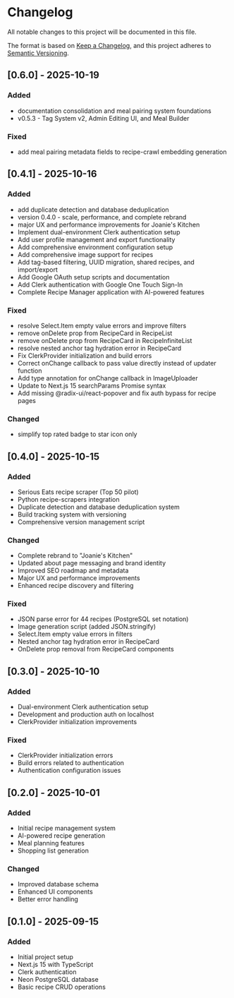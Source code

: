 # Changelog

All notable changes to this project will be documented in this file.

The format is based on [Keep a Changelog](https://keepachangelog.com/en/1.0.0/),
and this project adheres to [Semantic Versioning](https://semver.org/spec/v2.0.0.html).

## [0.6.0] - 2025-10-19

### Added

- documentation consolidation and meal pairing system foundations
- v0.5.3 - Tag System v2, Admin Editing UI, and Meal Builder

### Fixed

- add meal pairing metadata fields to recipe-crawl embedding generation


## [0.4.1] - 2025-10-16

### Added

- add duplicate detection and database deduplication
- version 0.4.0 - scale, performance, and complete rebrand
- major UX and performance improvements for Joanie's Kitchen
- Implement dual-environment Clerk authentication setup
- Add user profile management and export functionality
- Add comprehensive environment configuration setup
- Add comprehensive image support for recipes
- Add tag-based filtering, UUID migration, shared recipes, and import/export
- Add Google OAuth setup scripts and documentation
- Add Clerk authentication with Google One Touch Sign-In
- Complete Recipe Manager application with AI-powered features

### Fixed

- resolve Select.Item empty value errors and improve filters
- remove onDelete prop from RecipeCard in RecipeList
- remove onDelete prop from RecipeCard in RecipeInfiniteList
- resolve nested anchor tag hydration error in RecipeCard
- Fix ClerkProvider initialization and build errors
- Correct onChange callback to pass value directly instead of updater function
- Add type annotation for onChange callback in ImageUploader
- Update to Next.js 15 searchParams Promise syntax
- Add missing @radix-ui/react-popover and fix auth bypass for recipe pages

### Changed

- simplify top rated badge to star icon only


## [0.4.0] - 2025-10-15

### Added
- Serious Eats recipe scraper (Top 50 pilot)
- Python recipe-scrapers integration
- Duplicate detection and database deduplication system
- Build tracking system with versioning
- Comprehensive version management script

### Changed
- Complete rebrand to "Joanie's Kitchen"
- Updated about page messaging and brand identity
- Improved SEO roadmap and metadata
- Major UX and performance improvements
- Enhanced recipe discovery and filtering

### Fixed
- JSON parse error for 44 recipes (PostgreSQL set notation)
- Image generation script (added JSON.stringify)
- Select.Item empty value errors in filters
- Nested anchor tag hydration error in RecipeCard
- OnDelete prop removal from RecipeCard components

## [0.3.0] - 2025-10-10

### Added
- Dual-environment Clerk authentication setup
- Development and production auth on localhost
- ClerkProvider initialization improvements

### Fixed
- ClerkProvider initialization errors
- Build errors related to authentication
- Authentication configuration issues

## [0.2.0] - 2025-10-01

### Added
- Initial recipe management system
- AI-powered recipe generation
- Meal planning features
- Shopping list generation

### Changed
- Improved database schema
- Enhanced UI components
- Better error handling

## [0.1.0] - 2025-09-15

### Added
- Initial project setup
- Next.js 15 with TypeScript
- Clerk authentication
- Neon PostgreSQL database
- Basic recipe CRUD operations

